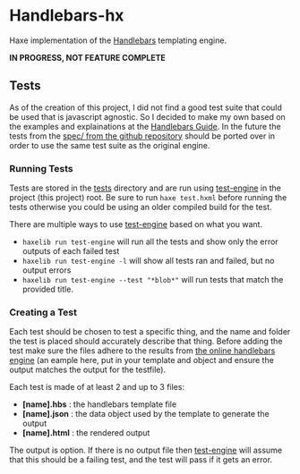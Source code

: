 # Handlebars-hx
Haxe implementation of the [Handlebars](https://handlebarsjs.com/) templating engine.

**IN PROGRESS, NOT FEATURE COMPLETE**

## Tests

As of the creation of this project, I did not find a good test suite that could be used that is javascript agnostic. So I decided to make my own based on the examples and explainations at the [Handlebars Guide](https://handlebarsjs.com/guide/). In the future the tests from the [spec/ from the github repository](https://github.com/handlebars-lang/handlebars.js/tree/master/spec) should be ported over in order to use the same test suite as the original engine.

### Running Tests
Tests are stored in the [tests](tests/) directory and are run using [test-engine](https://github.com/snsvrno/test-engine) in the project (this project) root. Be sure to run `haxe test.hxml` before running the tests otherwise you could be using an older compiled build for the test.

There are multiple ways to use [test-engine](https://github.com/snsvrno/test-engine) based on what you want.
- `haxelib run test-engine` will run all the tests and show only the error outputs of each failed test
- `haxelib run test-engine -l` will show all tests ran and failed, but no output errors
- `haxelib run test-engine --test "*blob*"` will run tests that match the provided title.

### Creating a Test
Each test should be chosen to test a specific thing, and the name and folder the test is placed should accurately describe that thing. Before adding the test make sure the files adhere to the results from [the online handlebars engine](https://handlebarsjs.com/examples/simple-expressions.html) (an eample here, put in your template and object and ensure the output matches the output for the testfile).

Each test is made of at least 2 and up to 3 files:

- **[name].hbs** : the handlebars template file
- **[name].json** : the data object used by the template to generate the output
- **[name].html** : the rendered output 

The output is option. If there is no output file then [test-engine](https://github.com/snsvrno/test-engine) will assume that this should be a failing test, and the test will pass if it gets an error.

